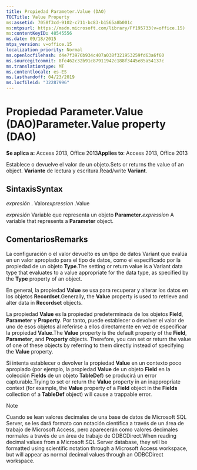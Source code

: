 ```yaml
---
title: Propiedad Parameter.Value (DAO)
TOCTitle: Value Property
ms:assetid: 7058f3cd-9102-c711-bc83-b1565a8b001c
ms:mtpsurl: https://msdn.microsoft.com/library/Ff195733(v=office.15)
ms:contentKeyID: 48545556
ms.date: 09/18/2015
mtps_version: v=office.15
localization_priority: Normal
ms.openlocfilehash: d4e7f3976b934c407a038f321953259fd63a6f60
ms.sourcegitcommit: 8fe462c32b91c87911942c188f3445e85a54137c
ms.translationtype: MT
ms.contentlocale: es-ES
ms.lasthandoff: 04/23/2019
ms.locfileid: "32287996"
---
```

# <a name="parametervalue-property-dao"></a><span data-ttu-id="cb45b-102">Propiedad Parameter.Value (DAO)</span><span class="sxs-lookup"><span data-stu-id="cb45b-102">Parameter.Value property (DAO)</span></span>

<span data-ttu-id="cb45b-103">**Se aplica a:** Access 2013, Office 2013</span><span class="sxs-lookup"><span data-stu-id="cb45b-103">**Applies to**: Access 2013, Office 2013</span></span>

<span data-ttu-id="cb45b-104">Establece o devuelve el valor de un objeto.</span><span class="sxs-lookup"><span data-stu-id="cb45b-104">Sets or returns the value of an object.</span></span> <span data-ttu-id="cb45b-105">**Variante** de lectura y escritura.</span><span class="sxs-lookup"><span data-stu-id="cb45b-105">Read/write **Variant**.</span></span>

## <a name="syntax"></a><span data-ttu-id="cb45b-106">Sintaxis</span><span class="sxs-lookup"><span data-stu-id="cb45b-106">Syntax</span></span>

<span data-ttu-id="cb45b-107">*expresión* . Valor</span><span class="sxs-lookup"><span data-stu-id="cb45b-107">*expression* .Value</span></span>

<span data-ttu-id="cb45b-108">*expresión* Variable que representa un objeto **Parameter.**</span><span class="sxs-lookup"><span data-stu-id="cb45b-108">*expression* A variable that represents a **Parameter** object.</span></span>

## <a name="remarks"></a><span data-ttu-id="cb45b-109">Comentarios</span><span class="sxs-lookup"><span data-stu-id="cb45b-109">Remarks</span></span>

<span data-ttu-id="cb45b-110">La configuración o el valor devuelto es un tipo de datos Variant que evalúa en un valor apropiado para el tipo de datos, como el especificado por la propiedad de un objeto **Type**.</span><span class="sxs-lookup"><span data-stu-id="cb45b-110">The setting or return value is a Variant data type that evaluates to a value appropriate for the data type, as specified by the **Type** property of an object.</span></span>

<span data-ttu-id="cb45b-111">En general, la propiedad **Value** se usa para recuperar y alterar los datos en los objetos **Recordset**.</span><span class="sxs-lookup"><span data-stu-id="cb45b-111">Generally, the **Value** property is used to retrieve and alter data in **Recordset** objects.</span></span>

<span data-ttu-id="cb45b-p102">La propiedad **Value** es la propiedad predeterminada de los objetos **Field**, **Parameter** y **Property**. Por tanto, puede establecer o devolver el valor de uno de esos objetos al referirse a ellos directamente en vez de especificar la propiedad **Value**.</span><span class="sxs-lookup"><span data-stu-id="cb45b-p102">The **Value** property is the default property of the **Field**, **Parameter**, and **Property** objects. Therefore, you can set or return the value of one of these objects by referring to them directly instead of specifying the **Value** property.</span></span>

<span data-ttu-id="cb45b-114">Si intenta establecer o devolver la propiedad **Value** en un contexto poco apropiado (por ejemplo, la propiedad **Value** de un objeto **Field** en la colección **Fields** de un objeto **TableDef**) se producirá un error capturable.</span><span class="sxs-lookup"><span data-stu-id="cb45b-114">Trying to set or return the **Value** property in an inappropriate context (for example, the **Value** property of a **Field** object in the **Fields** collection of a **TableDef** object) will cause a trappable error.</span></span>

> [!NOTE]
> <span data-ttu-id="cb45b-115">Cuando se lean valores decimales de una base de datos de Microsoft SQL Server, se les dará formato con notación científica a través de un área de trabajo de Microsoft Access, pero aparecerán como valores decimales normales a través de un área de trabajo de ODBCDirect.</span><span class="sxs-lookup"><span data-stu-id="cb45b-115">When reading decimal values from a Microsoft SQL Server database, they will be formatted using scientific notation through a Microsoft Access workspace, but will appear as normal decimal values through an ODBCDirect workspace.</span></span>


